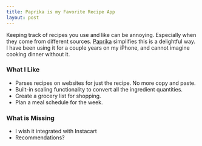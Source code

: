 ```yaml
---
title: Paprika is my Favorite Recipe App
layout: post
---
```

Keeping track of recipes you use and like can be annoying. Especially when they come from different sources. [Paprika](https://www.paprikaapp.com) simplifies this is a delightful way. I have been using it for a couple years on my iPhone, and cannot imagine cooking dinner without it.

### What I Like
* Parses recipes on websites for just the recipe. No more copy and paste.
* Built-in scaling functionality to convert all the ingredient quantities.
* Create a grocery list for shopping.
* Plan a meal schedule for the week.

### What is Missing
* I wish it integrated with Instacart
* Recommendations?